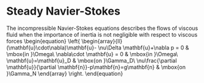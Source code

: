 # Steady Navier-Stokes

The incompressible Navier-Stokes equations describes the flows of viscous fluid when the importance of inertia is not negligible with respect to viscous forces
\begin{equation}
\left\{
    \begin{array}{ll}
       (\mathbf{u}\cdot\nabla)\mathbf{u}- \nu\Delta \mathbf{u}+\nabla p = 0 & \mbox{in }\Omega\\
        \nabla\cdot \mathbf{u} = 0 & \mbox{in }\Omega\\
        \mathbf{u}=\mathbf{u}_D & \mbox{on }\Gamma_D\\
        \nu\frac{\partial \mathbf{u}}{\partial \mathbf{n}}-p\mathbf{n}=g\mathbf{n} & \mbox{on }\Gamma_N
    \end{array}
\right.
\end{equation}


